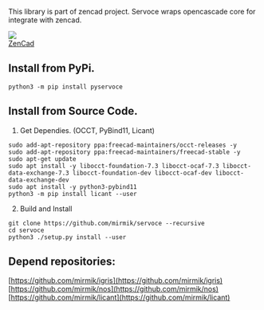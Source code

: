This library is part of zencad project.
Servoce wraps opencascade core for integrate with zencad.

![](https://travis-ci.com/mirmik/servoce.svg?branch=master)  
[ZenCad](https://github.com/mirmik/zencad)

Install from PyPi.
------------------
```
python3 -m pip install pyservoce
```

Install from Source Code.
-------------------------------------
1. Get Dependies. (OCCT, PyBind11, Licant) 
```
sudo add-apt-repository ppa:freecad-maintainers/occt-releases -y
sudo add-apt-repository ppa:freecad-maintainers/freecad-stable -y
sudo apt-get update
sudo apt install -y libocct-foundation-7.3 libocct-ocaf-7.3 libocct-data-exchange-7.3 libocct-foundation-dev libocct-ocaf-dev libocct-data-exchange-dev
sudo apt install -y python3-pybind11
python3 -m pip install licant --user
```

2. Build and Install
```
git clone https://github.com/mirmik/servoce --recursive
cd servoce
python3 ./setup.py install --user
```

Depend repositories:
--------------------
[https://github.com/mirmik/igris](https://github.com/mirmik/igris)  
[https://github.com/mirmik/nos](https://github.com/mirmik/nos)  
[https://github.com/mirmik/licant](https://github.com/mirmik/licant)  
